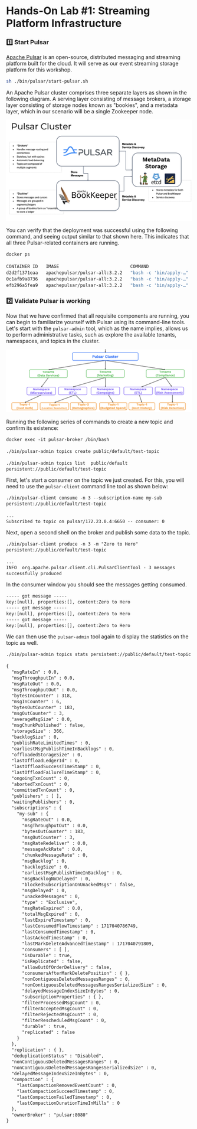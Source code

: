 # Hands-On Lab #1: Streaming Platform Infrastructure


### 1️⃣ Start Pulsar

[Apache Pulsar](https://pulsar.apache.org/) is an open-source, distributed messaging and streaming platform built for
the cloud. It will serve as our event streaming storage platform for this workshop.

```bash
sh ./bin/pulsar/start-pulsar.sh
```
An Apache Pulsar cluster comprises three separate layers as shown in the following diagram. A serving layer consisting 
of message brokers, a storage layer consisting of storage nodes known as "bookies", and a metadata layer, which in our 
scenario will be a single Zookeeper node.

![Pulsar-architecture.png](..%2Fimages%2FLab1%2FPulsar-architecture.png)

You can verify that the deployment was successful using the following command, and seeing output similar to that
shown here. This indicates that all three Pulsar-related containers are running.

````bash
docker ps

CONTAINER ID   IMAGE                           COMMAND                  CREATED         STATUS                   PORTS                                            NAMES
d2d2f1371eaa   apachepulsar/pulsar-all:3.2.2   "bash -c 'bin/apply-…"   5 minutes ago   Up 4 minutes (healthy)   0.0.0.0:6650->6650/tcp, 0.0.0.0:8080->8080/tcp   pulsar-broker
0c1afb9a8736   apachepulsar/pulsar-all:3.2.2   "bash -c 'bin/apply-…"   5 minutes ago   Up 4 minutes (healthy)                                                    pulsar-bookie-1
efb296a5fea9   apachepulsar/pulsar-all:3.2.2   "bash -c 'bin/apply-…"   5 minutes ago   Up 5 minutes (healthy)                                                    zookeeper
````

### 2️⃣ Validate Pulsar is working

Now that we have confirmed that all requisite components are running, you can begin to familiarize yourself with Pulsar 
using its command-line tools. Let's start with the `pulsar-admin` tool, which as the name implies, allows us to perform
administrative tasks, such as explore the available tenants, namespaces, and topics in the cluster.

![Pulsar-logical-arch.png](..%2Fimages%2FLab1%2FPulsar-logical-arch.png)

Running the following series of commands to create a new topic and confirm its existence:

```
docker exec -it pulsar-broker /bin/bash

./bin/pulsar-admin topics create public/default/test-topic

./bin/pulsar-admin topics list  public/default
persistent://public/default/test-topic
```

First, let's start a consumer on the topic we just created. For this, you will need to use the `pulsar-client` command 
line tool as shown below:

```
./bin/pulsar-client consume -n 3 --subscription-name my-sub  persistent://public/default/test-topic

...
Subscribed to topic on pulsar/172.23.0.4:6650 -- consumer: 0
```

Next, open a second shell on the broker and publish some data to the topic. 
```
./bin/pulsar-client produce -n 3 -m "Zero to Hero" persistent://public/default/test-topic

...
INFO  org.apache.pulsar.client.cli.PulsarClientTool - 3 messages successfully produced
```

In the consumer window you should see the messages getting consumed.

```
----- got message -----
key:[null], properties:[], content:Zero to Hero
----- got message -----
key:[null], properties:[], content:Zero to Hero
----- got message -----
key:[null], properties:[], content:Zero to Hero
```

We can then use the `pulsar-admin` tool again to display the statistics on the topic as well.

```
./bin/pulsar-admin topics stats persistent://public/default/test-topic

{
  "msgRateIn" : 0.0,
  "msgThroughputIn" : 0.0,
  "msgRateOut" : 0.0,
  "msgThroughputOut" : 0.0,
  "bytesInCounter" : 318,
  "msgInCounter" : 6,
  "bytesOutCounter" : 183,
  "msgOutCounter" : 3,
  "averageMsgSize" : 0.0,
  "msgChunkPublished" : false,
  "storageSize" : 366,
  "backlogSize" : 0,
  "publishRateLimitedTimes" : 0,
  "earliestMsgPublishTimeInBacklogs" : 0,
  "offloadedStorageSize" : 0,
  "lastOffloadLedgerId" : 0,
  "lastOffloadSuccessTimeStamp" : 0,
  "lastOffloadFailureTimeStamp" : 0,
  "ongoingTxnCount" : 0,
  "abortedTxnCount" : 0,
  "committedTxnCount" : 0,
  "publishers" : [ ],
  "waitingPublishers" : 0,
  "subscriptions" : {
    "my-sub" : {
      "msgRateOut" : 0.0,
      "msgThroughputOut" : 0.0,
      "bytesOutCounter" : 183,
      "msgOutCounter" : 3,
      "msgRateRedeliver" : 0.0,
      "messageAckRate" : 0.0,
      "chunkedMessageRate" : 0,
      "msgBacklog" : 0,
      "backlogSize" : 0,
      "earliestMsgPublishTimeInBacklog" : 0,
      "msgBacklogNoDelayed" : 0,
      "blockedSubscriptionOnUnackedMsgs" : false,
      "msgDelayed" : 0,
      "unackedMessages" : 0,
      "type" : "Exclusive",
      "msgRateExpired" : 0.0,
      "totalMsgExpired" : 0,
      "lastExpireTimestamp" : 0,
      "lastConsumedFlowTimestamp" : 1717040786749,
      "lastConsumedTimestamp" : 0,
      "lastAckedTimestamp" : 0,
      "lastMarkDeleteAdvancedTimestamp" : 1717040791809,
      "consumers" : [ ],
      "isDurable" : true,
      "isReplicated" : false,
      "allowOutOfOrderDelivery" : false,
      "consumersAfterMarkDeletePosition" : { },
      "nonContiguousDeletedMessagesRanges" : 0,
      "nonContiguousDeletedMessagesRangesSerializedSize" : 0,
      "delayedMessageIndexSizeInBytes" : 0,
      "subscriptionProperties" : { },
      "filterProcessedMsgCount" : 0,
      "filterAcceptedMsgCount" : 0,
      "filterRejectedMsgCount" : 0,
      "filterRescheduledMsgCount" : 0,
      "durable" : true,
      "replicated" : false
    }
  },
  "replication" : { },
  "deduplicationStatus" : "Disabled",
  "nonContiguousDeletedMessagesRanges" : 0,
  "nonContiguousDeletedMessagesRangesSerializedSize" : 0,
  "delayedMessageIndexSizeInBytes" : 0,
  "compaction" : {
    "lastCompactionRemovedEventCount" : 0,
    "lastCompactionSucceedTimestamp" : 0,
    "lastCompactionFailedTimestamp" : 0,
    "lastCompactionDurationTimeInMills" : 0
  },
  "ownerBroker" : "pulsar:8080"
}
```

